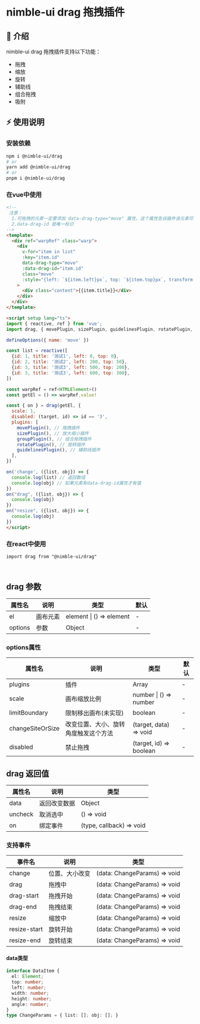 # nimble-ui drag 拖拽插件

## 📢 介绍
nimble-ui drag 拖拽插件支持以下功能：
- 拖拽
- 缩放
- 旋转
- 辅助线
- 组合拖拽
- 吸附

## ⚡ 使用说明

### 安装依赖

```sh
npm i @nimble-ui/drag
# or
yarn add @nimble-ui/drag
# or
pnpm i @nimble-ui/drag
```

### 在vue中使用
```html
<!-- 
 注意：
  1.可拖拽的元素一定要添加 data-drag-type="move" 属性，这个属性告诉插件该元素可移动
  2.data-drag-id 是唯一标识
-->
<template>
  <div ref="warpRef" class="warp">
    <div
      v-for="item in list"
      :key="item.id"
      data-drag-type="move"
      :data-drag-id="item.id"
      class="move"
      :style="{left: `${item.left}px`, top: `${item.top}px`, transform: `rotate(${item.angle || 0}deg)`}"
    >
      <div class="content">{{item.title}}</div>
    </div>
  </div>
</template>

<script setup lang="ts">
import { reactive, ref } from 'vue';
import drag, { movePlugin, sizePlugin, guidelinesPlugin, rotatePlugin, groupPlugin } from '@nimble-ui/drag';

defineOptions({ name: 'move' })

const list = reactive([
  {id: 1, title: '测试1', left: 0, top: 0},
  {id: 2, title: '测试2', left: 200, top: 50},
  {id: 3, title: '测试3', left: 500, top: 200},
  {id: 3, title: '测试3', left: 600, top: 300},
])

const warpRef = ref<HTMLElement>()
const getEl = () => warpRef.value!

const { on } = drag(getEl, {
  scale: 1,
  disabled: (target, id) => id == '3',
  plugins: [
    movePlugin(), // 拖拽插件
    sizePlugin(), // 放大缩小插件
    groupPlugin(), // 组合拖拽插件
    rotatePlugin(), // 旋转插件
    guidelinesPlugin(), // 辅助线插件
  ],
})

on('change', ({list, obj}) => {
  console.log(list) // 返回数组
  console.log(obj) // 如果元素有data-drag-id属性才有值
})
on("drag", ({list, obj}) => {
  console.log(obj)
})
on("resize", ({list, obj}) => {
  console.log(obj)
})
</script>
```

### 在react中使用
```tsx
import drag from "@nimble-ui/drag"



```

## drag 参数
|  属性名  |    说明    |           类型           | 默认 |
|---------|------------|--------------------------|-----|
| el      |  画布元素   | element \| () => element | - |
| options |  参数       | Object                   | - |

### options属性
| 属性名            | 说明                             | 类型                  | 默认 |
|------------------| -------------------------------- | --------------------- | ---- |
| plugins          | 插件                              | Array                 |  -  |
| scale            | 画布缩放比例                      | number \| () => number |  -  |
| limitBoundary    | 限制移出画布(未实现)               | boolean                |  -  |
| changeSiteOrSize | 改变位置、大小、旋转角度触发这个方法 | (target, data) => void |  -  |
| disabled         | 禁止拖拽                          | (target, id) => boolean | - |

## drag 返回值
| 属性名  | 说明         | 类型                     |
| ------- | ----------- | ------------------------ |
| data    | 返回改变数据 | Object                   |
| uncheck | 取消选中     | () => void               |
| on      | 绑定事件     | (type, callback) => void |

### 支持事件
| 事件名     | 说明            | 类型                         |
| ------------ | ------------ | ---------------------------- |
| change       | 位置、大小改变 | (data: ChangeParams) => void |
| drag         | 拖拽中        | (data: ChangeParams) => void |
| drag-start   | 拖拽开始      | (data: ChangeParams) => void |
| drag-end     | 拖拽结束      | (data: ChangeParams) => void |
| resize       | 缩放中        | (data: ChangeParams) => void |
| resize-start | 旋转开始      | (data: ChangeParams) => void |
| resize-end   | 旋转结束      | (data: ChangeParams) => void |
#### data类型
```ts
interface DataItem {
  el: Element;
  top: number;
  left: number;
  width: number;
  height: number;
  angle: number;
}
type ChangeParams = { list: []; obj: []; }
```